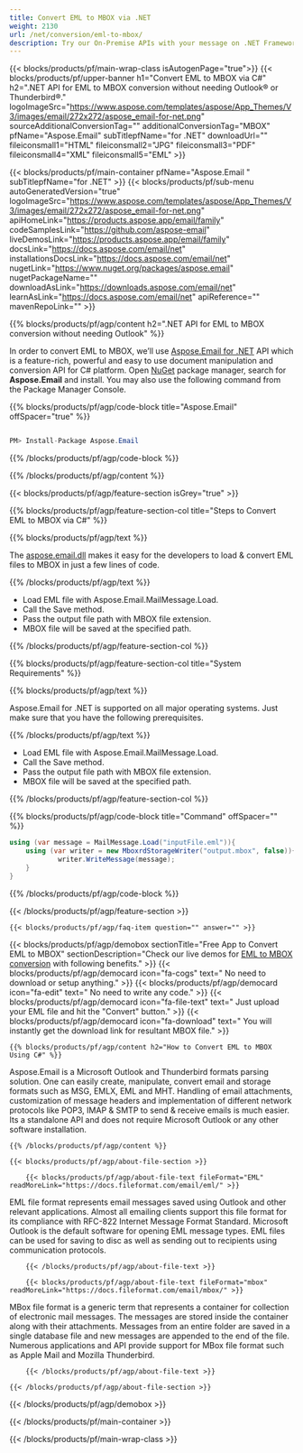 ```yaml
---
title: Convert EML to MBOX via .NET 
weight: 2130
url: /net/conversion/eml-to-mbox/ 
description: Try our On-Premise APIs with your message on .NET Framework, .NET Core, and Xamarin Platforms.
---
```


{{< blocks/products/pf/main-wrap-class isAutogenPage="true">}}
{{< blocks/products/pf/upper-banner h1="Convert EML to MBOX via C#" h2=".NET API for EML to MBOX conversion without needing Outlook® or Thunderbird®." logoImageSrc="https://www.aspose.com/templates/aspose/App_Themes/V3/images/email/272x272/aspose_email-for-net.png" sourceAdditionalConversionTag="" additionalConversionTag="MBOX" pfName="Aspose.Email" subTitlepfName="for .NET" downloadUrl="" fileiconsmall1="HTML" fileiconsmall2="JPG" fileiconsmall3="PDF" fileiconsmall4="XML" fileiconsmall5="EML" >}}

{{< blocks/products/pf/main-container pfName="Aspose.Email " subTitlepfName="for .NET" >}}
{{< blocks/products/pf/sub-menu autoGeneratedVersion="true" logoImageSrc="https://www.aspose.com/templates/aspose/App_Themes/V3/images/email/272x272/aspose_email-for-net.png" apiHomeLink="https://products.aspose.app/email/family" codeSamplesLink="https://github.com/aspose-email" liveDemosLink="https://products.aspose.app/email/family" docsLink="https://docs.aspose.com/email/net" installationsDocsLink="https://docs.aspose.com/email/net" nugetLink="https://www.nuget.org/packages/aspose.email" nugetPackageName="" downloadAsLink="https://downloads.aspose.com/email/net" learnAsLink="https://docs.aspose.com/email/net" apiReference="" mavenRepoLink="" >}}

{{% blocks/products/pf/agp/content h2=".NET API for EML to MBOX conversion without needing Outlook" %}}

 In order to convert EML to MBOX, we’ll use
 [Aspose.Email for .NET](https://products.aspose.com/email/net) 
 API which is a feature-rich, powerful and easy to use document manipulation and conversion API for C# platform. Open
 [NuGet](https://www.nuget.org/packages/aspose.email) 
 package manager, search for
 **Aspose.Email** 
 and install. You may also use the following command from the Package Manager Console.

{{% blocks/products/pf/agp/code-block title="Aspose.Email" offSpacer="true" %}}

```cs

PM> Install-Package Aspose.Email

```

{{% /blocks/products/pf/agp/code-block %}}

{{% /blocks/products/pf/agp/content %}}

{{< blocks/products/pf/agp/feature-section isGrey="true" >}}

{{% blocks/products/pf/agp/feature-section-col title="Steps to Convert EML to MBOX via C#" %}}

{{% blocks/products/pf/agp/text %}}

 The
 [aspose.email.dll](https://downloads.aspose.com/email/net) 
 makes it easy for the developers to load & convert EML files to MBOX in just a few lines of code.

{{% /blocks/products/pf/agp/text %}}

+  Load EML file with Aspose.Email.MailMessage.Load.
+  Call the Save method.
+  Pass the output file path with MBOX file extension.
+  MBOX file will be saved at the specified path.

{{% /blocks/products/pf/agp/feature-section-col %}}

{{% blocks/products/pf/agp/feature-section-col title="System Requirements" %}}

{{% blocks/products/pf/agp/text %}}

 Aspose.Email for .NET is supported on all major operating systems. Just make sure that you have the following prerequisites.

{{% /blocks/products/pf/agp/text %}}

-  Load EML file with Aspose.Email.MailMessage.Load.
-  Call the Save method.
-  Pass the output file path with MBOX file extension.
-  MBOX file will be saved at the specified path.

{{% /blocks/products/pf/agp/feature-section-col %}}

{{% blocks/products/pf/agp/code-block title="Command" offSpacer="" %}}

```cs
using (var message = MailMessage.Load("inputFile.eml")){
	using (var writer = new MboxrdStorageWriter("output.mbox", false)){
			writer.WriteMessage(message);
	}
}  

```

{{% /blocks/products/pf/agp/code-block %}}

{{< /blocks/products/pf/agp/feature-section >}}

    {{< blocks/products/pf/agp/faq-item question="" answer="" >}}
 

<!-- aboutfile Starts -->

{{< blocks/products/pf/agp/demobox sectionTitle="Free App to Convert EML to MBOX" sectionDescription="Check our live demos for [EML to MBOX conversion](https://products.aspose.app/email/conversion/eml-to-mbox) with following benefits." >}}
        {{< blocks/products/pf/agp/democard icon="fa-cogs" text=" No need to download or setup anything." >}}
        {{< blocks/products/pf/agp/democard icon="fa-edit" text=" No need to write any code." >}}
        {{< blocks/products/pf/agp/democard icon="fa-file-text" text=" Just upload your EML file and hit the \"Convert\" button." >}}
        {{< blocks/products/pf/agp/democard icon="fa-download" text=" You will instantly get the download link for resultant MBOX file." >}}

    {{% blocks/products/pf/agp/content h2="How to Convert EML to MBOX Using C#" %}}

 Aspose.Email is a Microsoft Outlook and Thunderbird formats parsing solution. One can easily create, manipulate, convert email and storage formats such as MSG, EMLX, EML and MHT. Handling of email attachments, customization of message headers and implementation of different network protocols like POP3, IMAP & SMTP to send & receive emails is much easier. Its a standalone API and does not require Microsoft Outlook or any other software installation. ‎



    {{% /blocks/products/pf/agp/content %}}

    {{< blocks/products/pf/agp/about-file-section >}}

        {{< blocks/products/pf/agp/about-file-text fileFormat="EML" readMoreLink="https://docs.fileformat.com/email/eml/" >}}
EML file format represents email messages saved using Outlook and other relevant applications. Almost all emailing clients support this file format for its compliance with RFC-822 Internet Message Format Standard. Microsoft Outlook is the default software for opening EML message types. EML files can be used for saving to disc as well as sending out to recipients using communication protocols.

        {{< /blocks/products/pf/agp/about-file-text >}}

        {{< blocks/products/pf/agp/about-file-text fileFormat="mbox" readMoreLink="https://docs.fileformat.com/email/mbox/" >}}
MBox file format is a generic term that represents a container for collection of electronic mail messages. The messages are stored inside the container along with their attachments. Messages from an entire folder are saved in a single database file and new messages are appended to the end of the file. Numerous applications and API provide support for MBox file format such as Apple Mail and Mozilla Thunderbird.

        {{< /blocks/products/pf/agp/about-file-text >}}

    {{< /blocks/products/pf/agp/about-file-section >}}

{{< /blocks/products/pf/agp/demobox >}}

<!-- aboutfile Ends -->

{{< /blocks/products/pf/main-container >}}
    
{{< /blocks/products/pf/main-wrap-class >}}